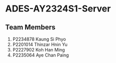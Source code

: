 # ADES-AY2324S1-Server

## Team Members

1. P2234878 Kaung Si Phyo
2. P2201014 Thinzar Hnin Yu
3. P2227902 Koh Han Ming
4. P2235064 Aye Chan Paing
